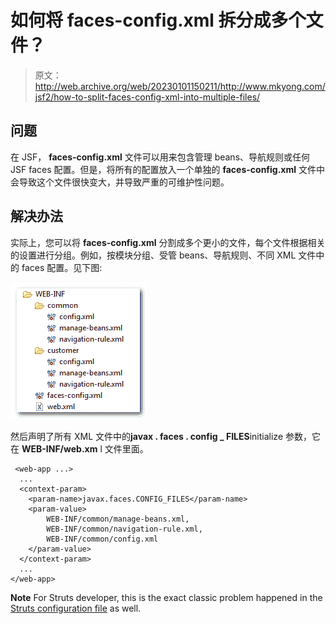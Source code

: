 # 如何将 faces-config.xml 拆分成多个文件？

> 原文：<http://web.archive.org/web/20230101150211/http://www.mkyong.com/jsf2/how-to-split-faces-config-xml-into-multiple-files/>

## 问题

在 JSF， **faces-config.xml** 文件可以用来包含管理 beans、导航规则或任何 JSF faces 配置。但是，将所有的配置放入一个单独的 **faces-config.xml** 文件中会导致这个文件很快变大，并导致严重的可维护性问题。

## 解决办法

实际上，您可以将 **faces-config.xml** 分割成多个更小的文件，每个文件根据相关的设置进行分组。例如，按模块分组、受管 beans、导航规则、不同 XML 文件中的 faces 配置。见下图:

[![jsf2-multiple-faces-config-files](img/612f2201ae070a60268d86e33773a7eb.png "jsf2-multiple-faces-config-files")](http://web.archive.org/web/20220709035122/http://www.mkyong.com/wp-content/uploads/2010/09/jsf2-multiple-faces-config-files.png)

然后声明了所有 XML 文件中的**javax . faces . config _ FILES**initialize 参数，它在 **WEB-INF/web.xm** l 文件里面。

```
 <web-app ...>
  ...
  <context-param>
    <param-name>javax.faces.CONFIG_FILES</param-name>
    <param-value>
    	WEB-INF/common/manage-beans.xml,
    	WEB-INF/common/navigation-rule.xml,
    	WEB-INF/common/config.xml
    </param-value>
  </context-param>
  ...
</web-app> 
```

**Note**
For Struts developer, this is the exact classic problem happened in the [Struts configuration file](http://web.archive.org/web/20220709035122/http://www.mkyong.com/struts/struts-multiple-configuration-files-example/) as well.<input type="hidden" id="mkyong-current-postId" value="7036">